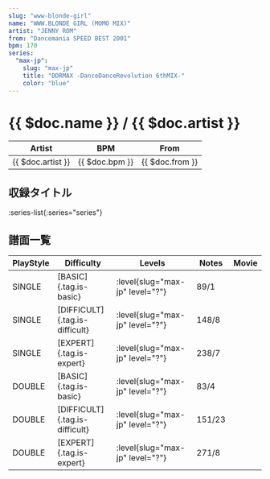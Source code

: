 ```yaml
---
slug: "www-blonde-girl"
name: "WWW.BLONDE GIRL (MOMO MIX)"
artist: "JENNY ROM"
from: "Dancemania SPEED BEST 2001"
bpm: 170
series:
  "max-jp":
    slug: "max-jp"
    title: "DDRMAX -DanceDanceRevolution 6thMIX-"
    color: "blue"
---
```


# {{ $doc.name }} / {{ $doc.artist }}

|Artist|BPM|From|
|------|---|----|
|{{ $doc.artist }}|{{ $doc.bpm }}|{{ $doc.from }}|

## 収録タイトル

:series-list{:series="series"}

## 譜面一覧

|PlayStyle|Difficulty|Levels|Notes|Movie|
|---------|----------|------|-----|-----|
|SINGLE|[BASIC]{.tag.is-basic}|:level{slug="max-jp" level="?"}|89/1||
|SINGLE|[DIFFICULT]{.tag.is-difficult}|:level{slug="max-jp" level="?"}|148/8||
|SINGLE|[EXPERT]{.tag.is-expert}|:level{slug="max-jp" level="?"}|238/7||
|DOUBLE|[BASIC]{.tag.is-basic}|:level{slug="max-jp" level="?"}|83/4||
|DOUBLE|[DIFFICULT]{.tag.is-difficult}|:level{slug="max-jp" level="?"}|151/23||
|DOUBLE|[EXPERT]{.tag.is-expert}|:level{slug="max-jp" level="?"}|271/8||

